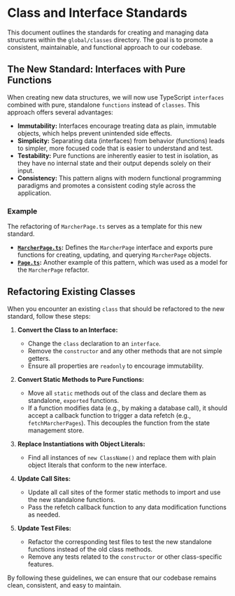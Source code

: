 # Class and Interface Standards

This document outlines the standards for creating and managing data structures within the `global/classes` directory. The goal is to promote a consistent, maintainable, and functional approach to our codebase.

## The New Standard: Interfaces with Pure Functions

When creating new data structures, we will now use TypeScript `interfaces` combined with pure, standalone `functions` instead of `classes`. This approach offers several advantages:

- **Immutability:** Interfaces encourage treating data as plain, immutable objects, which helps prevent unintended side effects.
- **Simplicity:** Separating data (interfaces) from behavior (functions) leads to simpler, more focused code that is easier to understand and test.
- **Testability:** Pure functions are inherently easier to test in isolation, as they have no internal state and their output depends solely on their input.
- **Consistency:** This pattern aligns with modern functional programming paradigms and promotes a consistent coding style across the application.

### Example

The refactoring of `MarcherPage.ts` serves as a template for this new standard.

- **[`MarcherPage.ts`](./MarcherPage.ts):** Defines the `MarcherPage` interface and exports pure functions for creating, updating, and querying `MarcherPage` objects.
- **[`Page.ts`](./Page.ts):** Another example of this pattern, which was used as a model for the `MarcherPage` refactor.

## Refactoring Existing Classes

When you encounter an existing `class` that should be refactored to the new standard, follow these steps:

1. **Convert the Class to an Interface:**
   - Change the `class` declaration to an `interface`.
   - Remove the `constructor` and any other methods that are not simple getters.
   - Ensure all properties are `readonly` to encourage immutability.

1. **Convert Static Methods to Pure Functions:**
   - Move all `static` methods out of the class and declare them as standalone, `exported` functions.
   - If a function modifies data (e.g., by making a database call), it should accept a callback function to trigger a data refetch (e.g., `fetchMarcherPages`). This decouples the function from the state management store.

1. **Replace Instantiations with Object Literals:**
   - Find all instances of `new ClassName()` and replace them with plain object literals that conform to the new interface.

1. **Update Call Sites:**
   - Update all call sites of the former static methods to import and use the new standalone functions.
   - Pass the refetch callback function to any data modification functions as needed.

1. **Update Test Files:**
   - Refactor the corresponding test files to test the new standalone functions instead of the old class methods.
   - Remove any tests related to the `constructor` or other class-specific features.

By following these guidelines, we can ensure that our codebase remains clean, consistent, and easy to maintain.
